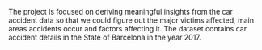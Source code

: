 The project is focused on deriving meaningful insights from the car accident data so that we could figure out the major victims affected, main areas accidents occur and factors affecting it. The dataset contains car accident details in the State of Barcelona in the year 2017.
